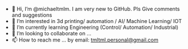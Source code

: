 - 👋 Hi, I’m @michaeltmlm. I am very new to GitHub. Pls Give comments and suggestions
- 👀 I’m interested in 3d printing/ automation / AI/ Machine Learning/ IOT
- 🌱 I’m currently learning Engineering (Control/ Automation/ Industrial)
- 💞️ I’m looking to collaborate on ...
- 📫 How to reach me ... by email: tmltml.personal@gmail.com

<!---
michaeltmlm/michaeltmlm is a ✨ special ✨ repository because its `README.md` (this file) appears on your GitHub profile.
You can click the Preview link to take a look at your changes.
--->
